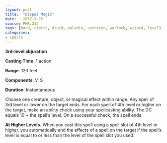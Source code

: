 ```yaml
---
layout: post
title:  "Dispel Magic"
date:   2017-3-22
source: PHB.234
tags: [bard, cleric, druid, paladin, sorcerer, warlock, wizard, level3, abjuration]
categories:
- spells
---
```


**3rd-level abjuration**

**Casting Time**: 1 action

**Range**: 120 feet

**Components**: V, S

**Duration**: Instantaneous

Choose one creature, object, or magical effect within range. Any spell of 3rd level or lower on the target ends. For each spell of 4th level or higher on the target, make an ability check using your spellcasting ability. The DC equals 10 + the spell’s level. On a successful check, the spell ends.

**At Higher Levels.** When you cast this spell using a spell slot of 4th level or higher, you automatically end the effects of a spell on the target if the spell’s level is equal to or less than the level of the spell slot you used.
